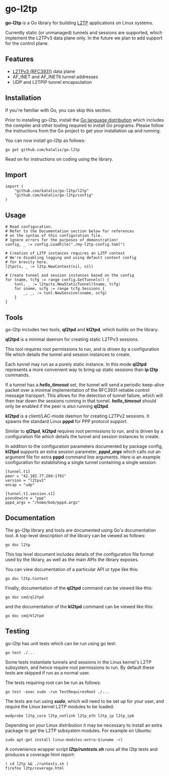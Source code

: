 # go-l2tp

**go-l2tp** is a Go library for building
[L2TP](https://en.wikipedia.org/wiki/Layer_2_Tunneling_Protocol) applications
on Linux systems.

Currently static (or unmanaged) tunnels and sessions are supported, which implement
the L2TPv3 data plane only.  In the future we plan to add support for the control plane.

## Features

* [L2TPv3 (RFC3931)](https://tools.ietf.org/html/rfc3931) data plane
* AF_INET and AF_INET6 tunnel addresses
* UDP and L2TPIP tunnel encapsulation

## Installation

If you're familiar with Go, you can skip this section.

Prior to installing go-l2tp, install the [Go language distribution](https://golang.org/dl/)
which includes the compiler and other tooling required to install Go programs.
Please follow the instructions from the Go project to get your installation up and running.

You can now install go-l2tp as follows:

    go get github.com/katalix/go-l2tp

Read on for instructions on coding using the library.

## Import

    import (
        "github.com/katalix/go-l2tp/l2tp"
        "github.com/katalix/go-l2tp/config"
    )

## Usage

	# Read configuration.
    # Refer to the Documentation section below for references
    # on the syntax of this configuration file.
	# Ignore errors for the purposes of demonstration!
	config, _ := config.LoadFile("./my-l2tp-config.toml")

	# Creation of L2TP instances requires an L2TP context
	# We're disabling logging and using default context config
	# for brevity here.
	l2tpctx, _ := l2tp.NewContext(nil, nil)

	# Create tunnel and session instances based on the config
	for tname, tcfg := range config.GetTunnels() {
		tunl, _ := l2tpctx.NewStaticTunnel(tname, tcfg)
		for sname, scfg := range tcfg.Sessions {
			_, _, := tunl.NewSession(sname, scfg)
		}
	}

## Tools

go-l2tp includes two tools, **ql2tpd** and **kl2tpd**, which builds on the library.

**ql2tpd** is a minimal daemon for creating static L2TPv3 sessions.

This tool requires root permissions to run, and is driven by a configuration file which
details the tunnel and session instances to create.

Each tunnel may run as a purely static instance.  In this mode **ql2tpd** represents
a more convenient way to bring up static sessions than **ip l2tp** commands.

If a tunnel has a ***hello_timeout*** set, the tunnel will send a periodic keep-alive
packet over a minimal implementation of the RFC3931 reliable control message transport.
This allows for the detection of tunnel failure, which will then tear down the sessions
running in that tunnel.  ***hello_timeout*** should only be enabled if the peer is also
running **ql2tpd**.

**kl2tpd** is a client/LAC-mode daemon for creating L2TPv2 sessions.  It spawns the standard
Linux **pppd** for PPP protocol support.

Similar to **ql2tpd**, **kl2tpd** requires root permissions to run, and is driven by a
configuration file which details the tunnel and session instances to create.

In addition to the configuration parameters documented by package config, **kl2tpd**
supports an extra session parameter, ***pppd_args*** which calls out an argument file
for extra **pppd** command line arguments.  Here is an example configuration for establishing
a single tunnel containing a single session:

    [tunnel.t1]
    peer = "42.102.77.204:1701"
    version = "l2tpv2"
    encap = "udp"

    [tunnel.t1.session.s1]
    pseudowire = "ppp"
    pppd_args = "/home/bob/pppd.args"

## Documentation

The go-l2tp library and tools are documented using Go's documentation tool.  A top-level
description of the library can be viewed as follows:

    go doc l2tp

This top level document includes details of the configuration file format used by the
library, as well as the main APIs the library exposes.

You can view documentation of a particular API or type like this:

    go doc l2tp.Context

Finally, documentation of the **ql2tpd** command can be viewed like this:

    go doc cmd/ql2tpd

and the documentation of the **kl2tpd** command can be viewed like this:

    go doc cmd/kl2tpd

## Testing

go-l2tp has unit tests which can be run using go test:

    go test ./...

Some tests instantiate tunnels and sessions in the Linux kernel's L2TP subsystem,
and hence require root permissions to run.  By default these tests are skipped if
run as a normal user.

The tests requiring root can be run as follows:

    go test -exec sudo -run TestRequiresRoot ./...

The tests are run using ***sudo***, which will need to be set up for your user,
and require the Linux kernel L2TP modules to be loaded:

    modprobe l2tp_core l2tp_netlink l2tp_eth l2tp_ip l2tp_ip6

Depending on your Linux distribution it may be necessary to install an extra package to
get the L2TP subsystem modules.  For example on Ubuntu:

    sudo apt-get install linux-modules-extra-$(uname -r)

A convenience wrapper script ***l2tp/runtests.sh*** runs all the l2tp tests and
produces a coverage html report:

    ( cd l2tp && ./runtests.sh )
    firefox l2tp/coverage.html
